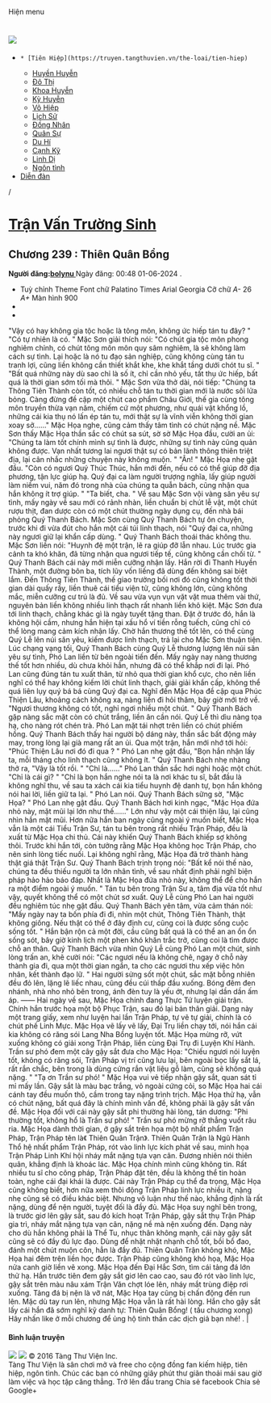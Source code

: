 Hiện menu
# [ ![](https://truyen.tangthuvien.vn/images/logo-web-gray.png) ](https://truyen.tangthuvien.vn "doc truyen")
  *     * [Tiên Hiệp](https://truyen.tangthuvien.vn/the-loai/tien-hiep)
    * [Huyền Huyễn](https://truyen.tangthuvien.vn/the-loai/huyen-huyen)
    * [Đô Thị](https://truyen.tangthuvien.vn/the-loai/do-thi)
    * [Khoa Huyễn](https://truyen.tangthuvien.vn/the-loai/khoa-huyen)
    * [Kỳ Huyễn](https://truyen.tangthuvien.vn/the-loai/ky-huyen)
    * [Võ Hiệp](https://truyen.tangthuvien.vn/the-loai/vo-hiep)
    * [Lịch Sử](https://truyen.tangthuvien.vn/the-loai/lich-su)
    * [Đồng Nhân](https://truyen.tangthuvien.vn/the-loai/dong-nhan)
    * [Quân Sự](https://truyen.tangthuvien.vn/the-loai/quan-su)
    * [Du Hí](https://truyen.tangthuvien.vn/the-loai/du-hi)
    * [Cạnh Kỹ](https://truyen.tangthuvien.vn/the-loai/canh-ky)
    * [Linh Dị](https://truyen.tangthuvien.vn/the-loai/linh-di)
    * [Ngôn tình](https://ngontinh.tangthuvien.vn/)
  * [Diễn đàn](http://tangthuvien.vn/forum)


/
# [Trận Vấn Trường Sinh](https://truyen.tangthuvien.vn/doc-truyen/tran-van-truong-sinh "Trận Vấn Trường Sinh")
## Chương 239 : Thiên Quân Bổng
**Người đăng:[bolynu ](https://truyen.tangthuvien.vn/converter/bolynu)**
Ngày đăng: 00:48 01-06-2024
. 
  * Tuỳ chỉnh
Theme
Font chữ
Palatino Times Arial Georgia
Cỡ chữ
_A-_ 26 _A+_
Màn hình
900
  * [](https://truyen.tangthuvien.vn/doc-truyen/tran-van-truong-sinh/chuong-239#list-comment "Bình luận")
  * [](https://truyen.tangthuvien.vn/nap-xu "Nạp tiền")


"Vậy có hay không gia tộc hoặc là tông môn, không ức hiếp tán tu đây? " "Có tự nhiên là có. " Mặc Sơn giải thích nói: "Có chút gia tộc môn phong nghiêm chỉnh, có chút tông môn môn quy sâm nghiêm, là sẽ không làm cách sự tình. Lại hoặc là nó tu đạo sản nghiệp, cũng không cùng tán tu tranh lợi, cũng liền không cần thiết khắt khe, khe khắt tầng dưới chót tu sĩ. " "Bất quá những này dù sao chỉ là số ít, chỉ cần nhỏ yếu, tất thụ ức hiếp, bất quá là thời gian sớm tối mà thôi. " Mặc Sơn vừa thở dài, nói tiếp: "Chúng ta Thông Tiên Thành còn tốt, có nhiều chỗ tán tu thời gian mới là nước sôi lửa bỏng. Càng đừng đề cập một chút cao phẩm Châu Giới, thế gia cùng tông môn truyền thừa vạn năm, chiếm cứ một phương, như quái vật khổng lồ, những cái kia thụ nó lấn ép tán tu, mới thật sự là vĩnh viễn không thời gian xoay sở......" Mặc Họa nghe, cũng cảm thấy tâm tình có chút nặng nề. Mặc Sơn thấy Mặc Họa thần sắc có chút sa sút, sờ sờ Mặc Họa đầu, cười an ủi: "Chúng ta làm tốt chính mình sự tình là được, những sự tình này cũng quản không được. Vạn nhất tương lai ngươi thật sự có bản lãnh thông thiên triệt địa, lại cân nhắc những chuyện này không muộn. " "Ân! " Mặc Họa nhẹ gật đầu. "Còn có ngươi Quý Thúc Thúc, hắn mới đến, nếu có có thể giúp đỡ địa phương, tận lực giúp hạ. Quý đại ca làm người trượng nghĩa, lấy giúp người làm niềm vui, năm đó trong nhà của chúng ta quẫn bách, cũng nhận qua hắn không ít trợ giúp. " "Ta biết, cha. " Về sau Mặc Sơn vội vàng săn yêu sự tình, mấy ngày về sau mới có rảnh nhàn, liền chuẩn bị chút lễ vật, một chút rượu thịt, đan dược còn có một chút thường ngày dụng cụ, đến nhà bái phỏng Quý Thanh Bách. Mặc Sơn cùng Quý Thanh Bách tự ôn chuyện, trước khi đi vừa đút cho hắn một cái túi linh thạch, nói "Quý đại ca, những này ngươi giữ lại khẩn cấp dùng. " Quý Thanh Bách thoái thác không thu. Mặc Sơn liền nói: "Huynh đệ một trận, lẽ ra giúp đỡ lẫn nhau. Lúc trước gia cảnh ta khó khăn, đã từng nhận qua ngươi tiếp tế, cũng không cần chối từ. " Quý Thanh Bách cái này mới miễn cưỡng nhận lấy. Hắn rời đi Thanh Huyền Thành, một đường bôn ba, tích lũy vốn liếng đã dùng đến không sai biệt lắm. Đến Thông Tiên Thành, thế giao trưởng bối nơi đó cũng không tốt thời gian dài quấy rầy, liền thuê cái tiểu viện tử, cũng không lớn, cũng không mắc, miễn cưỡng cư trú là đủ. Về sau vừa vụn vụn vặt vặt mua thêm vài thứ, nguyên bản liền không nhiều linh thạch rất nhanh liền khô kiệt. Mặc Sơn đưa tới linh thạch, chẳng khác gì là ngày tuyết tặng than. Đặt ở trước đó, hắn là không hội cầm, nhưng hắn hiện tại xấu hổ ví tiền rỗng tuếch, cũng chỉ có thể lòng mang cảm kích nhận lấy. Chờ hắn thương thế tốt lên, có thể cùng Quý Lễ lên núi săn yêu, kiếm được linh thạch, trả lại cho Mặc Sơn thuận tiện. Lúc chạng vạng tối, Quý Thanh Bách cùng Quý Lễ thương lượng lên núi săn yêu sự tình, Phó Lan liền từ bên ngoài tiến đến. Mấy ngày nay nàng thương thế tốt hơn nhiều, dù chưa khỏi hẳn, nhưng đã có thể khắp nơi đi lại. Phó Lan cũng đúng tán tu xuất thân, từ nhỏ qua thời gian khổ cực, cho nên liền nghĩ có thể hay không kiếm lời chút linh thạch, giải giải khẩn cấp, không thể quá liên lụy quý bá bá cùng Quý đại ca. Nghĩ đến Mặc Họa đề cập qua Phúc Thiện Lâu, khoảng cách không xa, nàng liền đi hỏi thăm, bây giờ mới trở về. "Ngươi thương không có tốt, nghỉ ngơi nhiều một chút. " Quý Thanh Bách gặp nàng sắc mặt còn có chút trắng, liền ân cần nói. Quý Lễ thì dìu nàng tọa hạ, cho nàng rót chén trà. Phó Lan mặt tái nhợt trên liền có chút phiếm hồng. Quý Thanh Bách thấy hai người bộ dáng này, thần sắc bất động mảy may, trong lòng lại già mang rất an ủi. Qua một trận, hắn mới nhớ tới hỏi: "Phúc Thiện Lâu nơi đó đi qua ? " Phó Lan nhẹ gật đầu, "Bọn hắn nhận lấy ta, mỗi tháng cho linh thạch cũng không ít. " Quý Thanh Bách nhẹ nhàng thở ra, "Vậy là tốt rồi. " "Chỉ là......" Phó Lan thần sắc hơi nghi hoặc một chút. "Chỉ là cái gì? " "Chỉ là bọn hắn nghe nói ta là nơi khác tu sĩ, bắt đầu là không nghĩ thu, về sau ta xách cái kia tiểu huynh đệ danh tự, bọn hắn không nói hai lời, liền giữ ta lại. " Phó Lan nói. Quý Thanh Bách sững sờ, "Mặc Họa? " Phó Lan nhẹ gật đầu. Quý Thanh Bách hơi kinh ngạc, "Mặc Họa đứa nhỏ này, mặt mũi lại lớn như thế......" Lớn như vậy một cái thiện lâu, lại cũng nhìn hắn mặt mũi. Hơn nữa hắn ban ngày cũng ngoài ý muốn biết, Mặc Họa vẫn là một cái Tiểu Trận Sư, tán tu bên trong rất nhiều Trận Pháp, đều là xuất từ Mặc Họa chi thủ. Cái này khiến Quý Thanh Bách khiếp sợ không thôi. Trước khi hắn tới, còn tưởng rằng Mặc Họa không học Trận Pháp, cho nên sinh lòng tiếc nuối. Lại không nghĩ rằng, Mặc Họa đã trở thành hàng thật giá thật Trận Sư. Quý Thanh Bách trịnh trọng nói: "Bất kể nói thế nào, chúng ta đều thiếu người ta lớn nhân tình, về sau nhất định phải nghĩ biện pháp hảo hảo báo đáp. Nhất là Mặc Họa đứa nhỏ này, không thể để cho hắn ra một điểm ngoài ý muốn. " Tán tu bên trong Trận Sư a, tâm địa vừa tốt như vậy, quyết không thể có một chút sơ xuất. Quý Lễ cùng Phó Lan hai người đều nghiêm túc nhẹ gật đầu. Quý Thanh Bách yên tâm, vừa cảm thán nói: "Mấy ngày nay ta bốn phía đi đi, nhìn một chút, Thông Tiên Thành, thật không giống. Nếu thật có thể ở đây định cư, cũng coi là được sống cuộc sống tốt. " Hắn bận rộn cả một đời, cầu cũng bất quá là có thể an an ổn ổn sống sót, bây giờ kinh lịch một phen khó khăn trắc trở, cũng coi là tìm được chỗ an thân. Quý Thanh Bách vừa nhìn Quý Lễ cùng Phó Lan một chút, sinh lòng trấn an, khẽ cười nói: "Các ngươi nếu là không chê, ngay ở chỗ này thành gia đi, qua một thời gian ngắn, ta cho các ngươi thu xếp việc hôn nhân, kết thành đạo lữ. " Hai người sửng sốt một chút, sắc mặt bỗng nhiên đều đỏ lên, lặng lẽ liếc nhau, cũng đều cúi thấp đầu xuống. Bóng đêm đen nhánh, nhà nho nhỏ bên trong, ánh đèn tuy là yếu ớt, nhưng lại dần dần ấm áp. —— Hai ngày về sau, Mặc Họa chính đang Thực Tứ luyện giải trận. Chính hắn trước họa một bộ Phục Trận, sau đó lại bản thân giải. Dạng này một trang giấy, xem như luyện hai lần Trận Pháp, tự vẽ tự giải, chính là có chút phế Linh Mực. Mặc Họa vẽ lấy vẽ lấy, Đại Trụ liền chạy tới, nói hắn cái kia không có răng sói Lang Nha Bổng luyện tốt. Mặc Họa mừng rỡ, vứt xuống không có giải xong Trận Pháp, liền cùng Đại Trụ đi Luyện Khí Hành. Trần sư phó đem một cây gậy sắt đưa cho Mặc Họa: "Chiếu ngươi nói luyện tốt, không có răng sói, Trận Pháp vị trí cũng lưu lại, bên ngoài bọc lấy sắt lá, rất rắn chắc, bên trong là dùng cứng rắn vật liệu gỗ làm, cũng sẽ không quá nặng. " "Tạ ơn Trần sư phó! " Mặc Họa vui vẻ tiếp nhận gậy sắt, quan sát tỉ mỉ mấy lần. Gậy sắt là màu bạc trắng, vỏ ngoài cứng cỏi, so Mặc Họa hai cái cánh tay đều muốn thô, cầm trong tay nặng trình trịch. Mặc Họa thử hạ, vẫn có chút nặng, bất quá đây là chính mình vấn đề, không phải là gậy sắt vấn đề. Mặc Họa đối với cái này gậy sắt phi thường hài lòng, tán dương: "Phi thường tốt, không hổ là Trần sư phó! " Trần sư phó mừng rỡ thẳng vuốt râu ria. Mặc Họa dành thời gian, ở gậy sắt trên họa một bộ nhất phẩm Trận Pháp, Trận Pháp tên là《 Thiên Quân Trận》. Thiên Quân Trận là Ngũ Hành Thổ hệ nhất phẩm Trận Pháp, rót vào linh lực kích phát về sau, minh họa Trận Pháp Linh Khí hội nháy mắt nặng tựa vạn cân. Đương nhiên nói thiên quân, khẳng định là khoác lác. Mặc Họa chính mình cũng không tin. Rất nhiều tu sĩ cho công pháp, Trận Pháp đặt tên, đều là không thể tin hoàn toàn, nghe cái đại khái là được. Cái này Trận Pháp cụ thể đa trọng, Mặc Họa cũng không biết, hơn nữa xem thôi động Trận Pháp linh lực nhiều ít, nặng nhẹ cũng sẽ có điều khác biệt. Nhưng vô luận như thế nào, khẳng định là rất nặng, dùng để nện người, tuyệt đối là đầy đủ. Mặc Họa suy nghĩ bên trong, là trước giơ lên gậy sắt, sau đó kích hoạt Trận Pháp, gậy sắt thụ Trận Pháp gia trì, nháy mắt nặng tựa vạn cân, nặng nề mà nện xuống đến. Dạng này cho dù hắn không phải là Thể Tu, nhục thân không mạnh, cái này gậy sắt cũng sẽ có đầy đủ lực đạo. Dùng để nhặt nhặt nhạnh chỗ tốt, bồi bổ đao, đánh một chút muộn côn, hẳn là đầy đủ. Thiên Quân Trận không khó, Mặc Họa hai đêm trên liền học được. Trận Pháp cũng không khó họa, Mặc Họa nửa canh giờ liền vẽ xong. Mặc Họa đến Đại Hắc Sơn, tìm cái tảng đá lớn thử hạ. Hắn trước tiên đem gậy sắt giơ lên cao cao, sau đó rót vào linh lực, gậy sắt trên màu nâu xám Trận Văn chợt lóe lên, nháy mắt trùng điệp rơi xuống. Tảng đá bị nện là vỡ nát, Mặc Họa tay cũng bị chấn động đến run lên. Mặc dù tay run lên, nhưng Mặc Họa vẫn là rất hài lòng. Hắn cho gậy sắt lấy cái hắn đã sớm nghĩ kỹ danh tự: Thiên Quân Bổng! ( tấu chương xong) 
Hãy nhấn like ở mỗi chương để ủng hộ tinh thần các dịch giả bạn nhé!
. 
|
#### Bình luận truyện
![](https://truyen.tangthuvien.vn/images/ajax-loader-tr.gif)
![](https://truyen.tangthuvien.vn/images/logo-web-gray.png)
© 2016 Tàng Thư Viện Inc.  
Tàng Thư Viện là sân chơi mở và free cho cộng đồng fan kiếm hiệp, tiên hiệp, ngôn tình. Chúc các bạn có những giây phút thư giãn thoải mái sau giờ làm việc và học tập căng thẳng. 
Trở lên đầu trang
Chia sẻ facebook
Chia sẻ Google+
